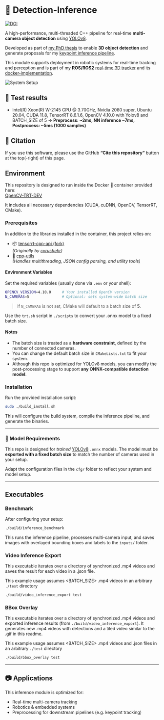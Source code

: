 # 🚀 Detection-Inference

[![DOI](https://zenodo.org/badge/991330162.svg)](https://zenodo.org/badge/latestdoi/991330162)

A high-performance, multi-threaded C++ pipeline for real-time **multi-camera object detection** using [YOLOv8](https://docs.ultralytics.com/).  

Developed as part of [my PhD thesis](todo-thesis-link) to enable **3D object detection** and generate proposals for my [keypoint inference pipeline](https://github.com/HenrikTrom/pose-inference).

This module supports deployment in robotic systems for real-time tracking and perception and is part of my  **ROS/ROS2** [real-time 3D tracker](https://github.com/HenrikTrom/real-time-3D-tracking) and its [docker-implementation](https://github.com/HenrikTrom/ROSTrack-RT-3D).


![System Setup](content/4cams.gif)

## 🧪 Test results

* Intel(R) Xeon(R) W-2145 CPU @ 3.70GHz, Nvidia 2080 super, Ubuntu 20.04, CUDA 11.8, TensorRT 8.6.1.6, OpenCV 4.10.0 with Yolov8 and BATCH_SIZE of 5 -> **Preprocess: ~2ms, NN inference ~7ms, Postprocess: ~5ms (1000 samples)**
<!-- * Ubuntu 20.04, CUDA 12.3, TensorRT 10.6.1.6, OpenCV 4.10.0 -->


## 📑 Citation

If you use this software, please use the GitHub **“Cite this repository”** button at the top(-right) of this page.

## Environment

This repository is designed to run inside the Docker 🐳 container provided here:  
[OpenCV-TRT-DEV](https://github.com/HenrikTrom/Docker-OpenCV-TensorRT-Dev)

It includes all necessary dependencies (CUDA, cuDNN, OpenCV, TensorRT, CMake).

### Prerequisites

In addition to the libraries installed in the container, this project relies on:

- 📦 [tensorrt-cpp-api (fork)](https://github.com/HenrikTrom/tensorrt-cpp-api)  
  *(Originally by [cyrusbehr](https://github.com/cyrusbehr/tensorrt-cpp-api))*
- 🧵 [cpp-utils](https://github.com/HenrikTrom/cpp_utils)  
  *(Handles multithreading, JSON config parsing, and utility tools)*


#### Environment Variables

Set the required variables (usually done via `.env` or your shell):

```bash
OPENCV_VERSION=4.10.0     # Your installed OpenCV version
N_CAMERAS=5               # Optional: sets system-wide batch size
```

> If `N_CAMERAS` is not set, CMake will default to a batch size of **5**.

Use the `trt.sh` script in `./scripts` to convert your .onnx model to a fixed batch size.

#### Notes

* The batch size is treated as a **hardware constraint**, defined by the number of connected cameras.
* You can change the default batch size in `CMakeLists.txt` to fit your system.
* Although this repo is optimized for YOLOv8 models, you can modify the post-processing stage to support **any ONNX-compatible detection model**.

###  Installation

Run the provided installation script:

```bash
sudo ./build_install.sh
```

This will configure the build system, compile the inference pipeline, and generate the binaries.


---

### 🧠 Model Requirements

This repo is designed for *trained* [YOLOv8](https://docs.ultralytics.com/) `.onnx` models.
The model must be **exported with a fixed batch size** to match the number of cameras used in your setup.

Adapt the configuration files in the `cfg/` folder to reflect your system and model setup.

---

## Executables

### Benchmark

After configuring your setup:

```bash
./build/inference_benchmark
```

This runs the inference pipeline, processes multi-camera input, and saves images with overlayed bounding boxes and labels to the `inputs/` folder.

### Video Inference Export

This executable iterates over a directory of synchronized .mp4 videos and saves the result for each video in a .json file. 

This example usage assumes <BATCH_SIZE> .mp4 videos in an arbitrary `./test` directory

```bash
./build/video_inference_export test
```

### BBox Overlay

This executable iterates over a directory of synchronized .mp4 videos and exported inference results (from `./build/video_inference_export`). It generates new .mp4 videos with detections and a tiled video similar to the .gif in this readme.

This example usage assumes <BATCH_SIZE> .mp4 videos and .json files in an arbitrary `./test` directory

```bash
./build/bbox_overlay test
```

---

## 📷 Applications

This inference module is optimized for:

* Real-time multi-camera tracking
* Robotics & embedded systems
* Preprocessing for downstream pipelines (e.g. keypoint tracking)
